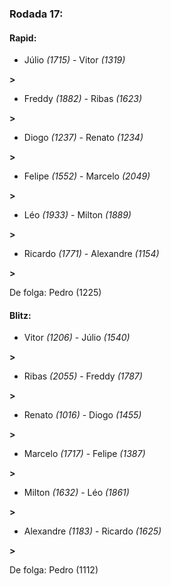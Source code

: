 ### Rodada 17:

#### Rapid:

* Júlio *(1715)*     -     Vitor *(1319)*

 **>** 
* Freddy *(1882)*     -     Ribas *(1623)*

 **>** 
* Diogo *(1237)*     -     Renato *(1234)*

 **>** 
* Felipe *(1552)*     -     Marcelo *(2049)*

 **>** 
* Léo *(1933)*     -     Milton *(1889)*

 **>** 
* Ricardo *(1771)*     -     Alexandre *(1154)*

 **>** 

De folga: Pedro (1225)

#### Blitz:

* Vitor *(1206)*     -     Júlio *(1540)*

 **>** 
* Ribas *(2055)*     -     Freddy *(1787)*

 **>** 
* Renato *(1016)*     -     Diogo *(1455)*

 **>** 
* Marcelo *(1717)*     -     Felipe *(1387)*

 **>** 
* Milton *(1632)*     -     Léo *(1861)*

 **>** 
* Alexandre *(1183)*     -     Ricardo *(1625)*

 **>** 

De folga: Pedro (1112)

